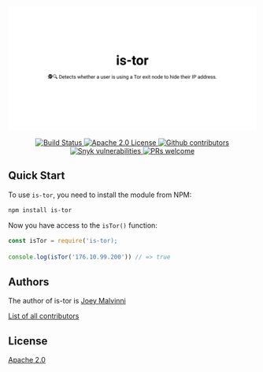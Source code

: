 <p align="center">
    <img src="https://raw.githubusercontent.com/joeymalvinni/is-tor/main/data/banners/is-tor-banner.svg"></img>
    <br>
</p>
<p align="center">
  <a href="https://travis-ci.com/joeymalvinni/is-tor">
    <img alt="Build Status" src="https://app.travis-ci.com/joeymalvinni/is-tor.svg?branch=main">
  </a>
  <a href="https://opensource.org/licenses/Apache-2.0">
	<img alt="Apache 2.0 License" src="https://img.shields.io/badge/License-Apache%202.0-blue.svg">
  </a>
  <a href="https://github.com/joeymalvinni/is-tor/contributors/">
	<img alt="Github contributors" src="https://img.shields.io/github/contributors/joeymalvinni/is-tor.svg">
  </a>
  <a href="https://snyk.io/test/github/joeymalvinni/random-usernames/">
	<img alt="Snyk vulnerabilities" src="https://snyk.io/test/github/joeymalvinni/is-tor/badge.svg?targetFile=package.json">
  </a>
  <a href="https://github.com/joeymalvinni/is-tor/pulls">
	<img alt="PRs welcome" src="https://img.shields.io/badge/PRs-welcome-brightgreen.svg">
  </a>
</p>


## Quick Start

To use `is-tor`, you need to install the module from NPM:

```bash
npm install is-tor
```

Now you have access to the `isTor()` function:

```js
const isTor = require('is-tor);

console.log(isTor('176.10.99.200')) // => true
```

## Authors

The author of is-tor is [Joey Malvinni](https://github.com/joeymalvinni)

[List of all contributors](https://github.com/joeymalvinni/is-tor/graphs/contributors)

## License

  [Apache 2.0](LICENSE)
